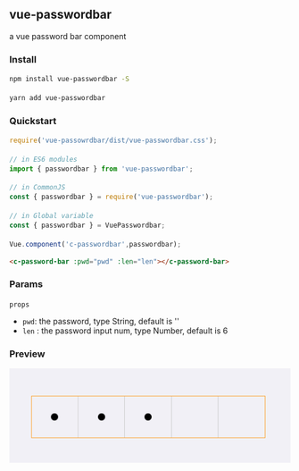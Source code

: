 ## vue-passwordbar

a vue password bar component

### Install

```bash
npm install vue-passwordbar -S

yarn add vue-passwordbar
```

### Quickstart
```javascript
require('vue-passowrdbar/dist/vue-passwordbar.css');

// in ES6 modules
import { passwordbar } from 'vue-passwordbar';

// in CommonJS
const { passwordbar } = require('vue-passwordbar');

// in Global variable
const { passwordbar } = VuePasswordbar;

Vue.component('c-passwordbar',passwordbar);
```
```html
<c-password-bar :pwd="pwd" :len="len"></c-password-bar>
```

### Params

`props`
-  `pwd`: the password, type String, default is ''
-  `len` : the password input num, type Number, default is 6

### Preview

![passwordbar image](./doc/passwordbar.png)
